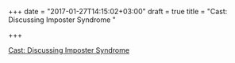 +++
date = "2017-01-27T14:15:02+03:00"
draft = true
title = "Cast: Discussing Imposter Syndrome "

+++

<p><a href="https://changelog.com/gotime/30">Cast: Discussing Imposter Syndrome </a></p>
